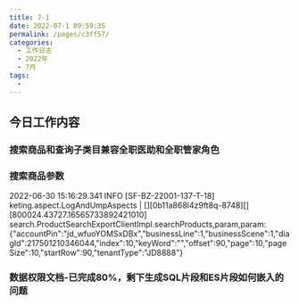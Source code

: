 ```yaml
---
title: 7-1
date: 2022-07-1 09:59:35
permalink: /pages/c3ff57/
categories:
  - 工作日志
  - 2022年
  - 7月
tags:
  - 
---
```

## 今日工作内容

### 搜索商品和查询子类目兼容全职医助和全职管家角色

### 搜索商品参数
2022-06-30 15:16:29.341 INFO  [SF-BZ-22001-137-T-18] keting.aspect.LogAndUmpAspects | [][0b11a868l4z9ft8q-8748][][800024.43727.16565733892421010] search.ProductSearchExportClientImpl.searchProducts,param,param:{"accountPin":"jd_wfuoYOMSxDBx","businessLine":1,"businessScene":1,"diagId":217501210346044,"index":10,"keyWord":"","offset":90,"page":10,"pageSize":10,"startRow":90,"tenantType":"JD8888"}


### 数据权限文档-已完成80%，剩下生成SQL片段和ES片段如何嵌入的问题

